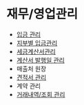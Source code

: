 # 재무/영업관리

* [입금 관리](https://github.com/wooritech/ilab-user-manual/tree/dc2557ca13b72c21cc07884c110e4e7920bff543/006재무영업관리/입금-관리.md)
* [지부별 입금관리](https://github.com/wooritech/ilab-user-manual/tree/dc2557ca13b72c21cc07884c110e4e7920bff543/006재무영업관리/지부별-입금관리.md)
* [세금계산서관리](https://github.com/wooritech/ilab-user-manual/tree/dc2557ca13b72c21cc07884c110e4e7920bff543/006재무영업관리/세금계산서관리.md)
* [계산서 발행일 관리](https://github.com/wooritech/ilab-user-manual/tree/dc2557ca13b72c21cc07884c110e4e7920bff543/006재무영업관리/계산서-발행일-관리.md)
* 매출처 원장
* [견적서 관리](https://github.com/wooritech/ilab-user-manual/tree/dc2557ca13b72c21cc07884c110e4e7920bff543/006재무영업관리/견적서관리.md)
* 계약 관리
* [거래내역/조회 관리](https://github.com/wooritech/ilab-user-manual/tree/dc2557ca13b72c21cc07884c110e4e7920bff543/006재무영업관리/거래내역조회관리.md)

